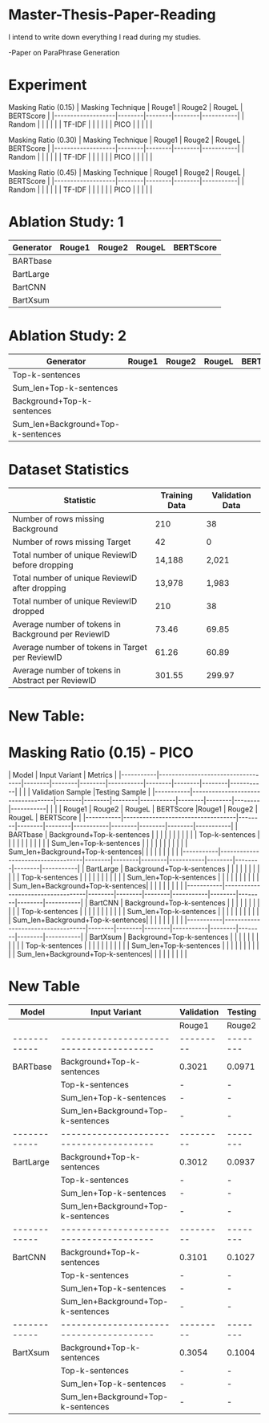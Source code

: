 # Master-Thesis-Paper-Reading
I intend to write down everything I read during my studies.

-Paper on ParaPhrase Generation


#  Experiment

Masking Ratio (0.15)
| Masking Technique | Rouge1 | Rouge2 | RougeL | BERTScore |
|-------------------|--------|--------|--------|-----------|
| Random            |        |        |        |           |
| TF-IDF            |        |        |        |           |
| PICO              |        |        |        |           |

Masking Ratio (0.30)
| Masking Technique | Rouge1 | Rouge2 | RougeL | BERTScore |
|-------------------|--------|--------|--------|-----------|
| Random            |        |        |        |           |
| TF-IDF            |        |        |        |           |
| PICO              |        |        |        |           |

Masking Ratio (0.45)
| Masking Technique | Rouge1 | Rouge2 | RougeL | BERTScore |
|-------------------|--------|--------|--------|-----------|
| Random            |        |        |        |           |
| TF-IDF            |        |        |        |           |
| PICO              |        |        |        |           |


# Ablation Study: 1

| Generator | Rouge1 | Rouge2 | RougeL | BERTScore |
|-----------|--------|--------|--------|-----------|
| BARTbase  |        |        |        |           |
| BartLarge |        |        |        |           |
| BartCNN   |        |        |        |           |
| BartXsum  |        |        |        |           |

# Ablation Study: 2

| Generator                             | Rouge1 | Rouge2 | RougeL | BERTScore |
|---------------------------------------|--------|--------|--------|-----------|
| Top-k-sentences                       |        |        |        |           |
| Sum_len+Top-k-sentences               |        |        |        |           |
| Background+Top-k-sentences            |        |        |        |           |
| Sum_len+Background+Top-k-sentences    |        |        |        |           |


# Dataset Statistics

| Statistic                                        | Training Data              | Validation Data            |
|--------------------------------------------------|----------------------------|----------------------------|
| Number of rows missing Background                | 210                        | 38                         |
| Number of rows missing Target                    | 42                         | 0                          |
| Total number of unique ReviewID before dropping  | 14,188                     | 2,021                      |
| Total number of unique ReviewID after dropping   | 13,978                     | 1,983                      |
| Total number of unique ReviewID dropped          | 210                        | 38                         |
| Average number of tokens in Background per ReviewID | 73.46                    | 69.85                      |
| Average number of tokens in Target per ReviewID  | 61.26                      | 60.89                      |
| Average number of tokens in Abstract per ReviewID| 301.55                     | 299.97                     |


# New Table:

# Masking Ratio (0.15) - PICO

| Model     | Input Variant                     | Metrics                                                                     |
|-----------|-----------------------------------|--------|--------|--------|-----------|--------|--------|--------|-----------|
|           |                                   | Validation Sample                    |Testing Sample                        |
|-----------|-----------------------------------|--------|--------|--------|-----------|--------|--------|--------|-----------|
|           |                                   | Rouge1 | Rouge2 | RougeL | BERTScore |Rouge1 | Rouge2 | RougeL | BERTScore  |
|-----------|-----------------------------------|--------|--------|--------|-----------|--------|--------|--------|-----------|
| BARTbase  | Background+Top-k-sentences        |        |        |        |           |        |        |        |           |
|           | Top-k-sentences                   |        |        |        |           |        |        |        |           |
|           | Sum_len+Top-k-sentences           |        |        |        |           |        |        |        |           |
|           | Sum_len+Background+Top-k-sentences|        |        |        |           |        |        |        |           |
|-----------|-----------------------------------|--------|--------|--------|-----------|--------|--------|--------|-----------|
| BartLarge | Background+Top-k-sentences        |        |        |        |           |        |        |        |           |
|           | Top-k-sentences                   |        |        |        |           |        |        |        |           |
|           | Sum_len+Top-k-sentences           |        |        |        |           |        |        |        |           |
|           | Sum_len+Background+Top-k-sentences|        |        |        |           |        |        |        |           |
|-----------|-----------------------------------|--------|--------|--------|-----------|--------|--------|--------|-----------|
| BartCNN   | Background+Top-k-sentences        |        |        |        |           |        |        |        |           |
|           | Top-k-sentences                   |        |        |        |           |        |        |        |           |
|           | Sum_len+Top-k-sentences           |        |        |        |           |        |        |        |           |
|           | Sum_len+Background+Top-k-sentences|        |        |        |           |        |        |        |           |
|-----------|-----------------------------------|--------|--------|--------|-----------|--------|--------|--------|-----------|
| BartXsum  | Background+Top-k-sentences        |        |        |        |           |        |        |        |           |
|           | Top-k-sentences                   |        |        |        |           |        |        |        |           |
|           | Sum_len+Top-k-sentences           |        |        |        |           |        |        |        |           |
|           | Sum_len+Background+Top-k-sentences|        |        |        |           |        |        |        |           |




# New Table

| Model      | Input Variant                         | Validation                            | Testing                                  |
|------------|---------------------------------------|---------------------------------------|------------------------------------------|
|            |                                       | Rouge1  | Rouge2 | RougeL | BERTScore | Rouge1  | Rouge2 | RougeL | BERTScore   |
|------------|---------------------------------------|---------|--------|--------|-----------|---------|--------|--------|-------------|
| BARTbase   | Background+Top-k-sentences            | 0.3021  | 0.0971 | 0.2077 | 0.86940   | 0.2750  | 0.10355 | 0.21127 | 0.8741    |
|            | Top-k-sentences                       | -       | -      | -      | -         | -       | -      | -      | -           |
|            | Sum_len+Top-k-sentences               | -       | -      | -      | -         | -       | -      | -      | -           |
|            | Sum_len+Background+Top-k-sentences    | -       | -      | -      | -         | -       | -      | -      | -           |
|------------|---------------------------------------|---------|--------|--------|-----------|---------|--------|--------|-------------|
| BartLarge  | Background+Top-k-sentences            | 0.3012  | 0.0937 | 0.2077 | 0.8682    | 0.2822  | 0.0956 | 0.2087 | 0.8716      |
|            | Top-k-sentences                       | -       | -      | -      | -         | -       | -      | -      | -           |
|            | Sum_len+Top-k-sentences               | -       | -      | -      | -         | -       | -      | -      | -           |
|            | Sum_len+Background+Top-k-sentences    | -       | -      | -      | -         | -       | -      | -      | -           |
|------------|---------------------------------------|---------|--------|--------|-----------|---------|--------|--------|-------------|
| BartCNN    | Background+Top-k-sentences            | 0.3101  | 0.1027 | 0.2129 | 0.8711    | 0.3320  | 0.1084 | 0.2166 | 0.8689      |
|            | Top-k-sentences                       | -       | -      | -      | -         | -       | -      | -      | -           |
|            | Sum_len+Top-k-sentences               | -       | -      | -      | -         | -       | -      | -      | -           |
|            | Sum_len+Background+Top-k-sentences    | -       | -      | -      | -         | -       | -      | -      | -           |
|------------|---------------------------------------|---------|--------|--------|-----------|---------|--------|--------|-------------|
| BartXsum   | Background+Top-k-sentences            | 0.3054  | 0.1004 | 0.2111 | 0.8697    | 0.2889  | 0.1007 | 0.2130 | 0.8727      |
|            | Top-k-sentences                       | -       | -      | -      | -         | -       | -      | -      | -           |
|            | Sum_len+Top-k-sentences               | -       | -      | -      | -         | -       | -      | -      | -           |
|            | Sum_len+Background+Top-k-sentences    | -       | -      | -      | -         | -       | -      | -      | -           |








